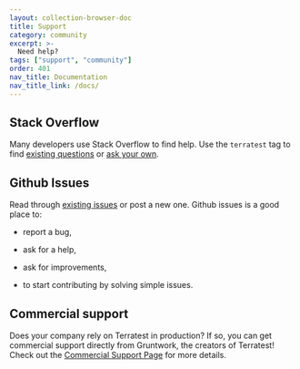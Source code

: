 ```yaml
---
layout: collection-browser-doc
title: Support
category: community
excerpt: >-
  Need help?
tags: ["support", "community"]
order: 401
nav_title: Documentation
nav_title_link: /docs/
---
```


## Stack Overflow

Many developers use Stack Overflow to find help. Use the `terratest` tag to find [existing questions](https://stackoverflow.com/questions/tagged/terratest) or [ask your own](https://stackoverflow.com/questions/ask?tags=terratest).

## Github Issues

Read through [existing issues](https://github.com/gruntwork-io/terratest/issues) or post a new one. Github issues is a good place to:

  - report a bug,

  - ask for a help,

  - ask for improvements,

  - to start contributing by solving simple issues.

## Commercial support

Does your company rely on Terratest in production? If so, you can get commercial support directly from Gruntwork, the creators of Terratest! Check out the [Commercial Support Page](/commercial-support/) for more details.
